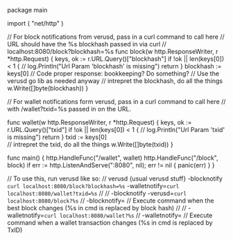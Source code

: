 package main

import (
  "net/http"
)

// For block notifications from verusd, pass in a curl command to call here
// URL should have the %s blockhash passed in via curl
// localhost:8080/block?blockhash=%s
func block(w http.ResponseWriter, r *http.Request) {
  keys, ok := r.URL.Query()["blockhash"]
  if !ok || len(keys[0]) < 1 {
    // log.Println("Url Param 'blockhash' is missing")
    return
  }
  blockhash := keys[0]
  // Code proper response: bookkeeping? Do something?
  // Use the verusd go lib as needed anyway
  // intrepret the blockhash, do all the things
  w.Write([]byte(blockhash))
}

// For wallet notifications form verusd, pass in a curl command to call here
// with /wallet?txid=%s passed in on the URL.

func wallet(w http.ResponseWriter, r *http.Request) {
  keys, ok := r.URL.Query()["txid"]
  if !ok || len(keys[0]) < 1 {
    // log.Println("Url Param 'txid' is missing")
    return
  }
  txid := keys[0]  
  // intrepret the txid, do all the things
  w.Write([]byte(txid))
}

func main() {
  http.HandleFunc("/wallet", wallet)
  http.HandleFunc("/block", block)
  if err := http.ListenAndServe(":8080", nil); err != nil {
    panic(err)
  }
}

// To use this, run verusd like so:
// verusd {usual verusd stuff} -blocknotify `curl localhost:8080/block?blockhash=%s` -walletnotify=`curl localhost:8080/wallet?txid=%s`
//
//  -blocknotify -verusd=`curl localhost:8080/block?%s`
//  -blocknotify=<cmd>
//       Execute command when the best block changes (%s in cmd is replaced by block hash)
//
//  -walletnotify=`curl localhost:8080/wallet?%s`
//  -walletnotify=<cmd>
//       Execute command when a wallet transaction changes (%s in cmd is replaced by TxID)

